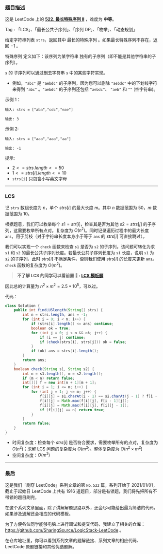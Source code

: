 ### 题目描述

这是 LeetCode 上的 **[522. 最长特殊序列 II](https://leetcode.cn/problems/longest-uncommon-subsequence-ii/solution/by-ac_oier-vuez/)** ，难度为 **中等**。

Tag : 「LCS」、「最长公共子序列」、「序列 DP」、「枚举」、「动态规划」



给定字符串列表 `strs`，返回其中 最长的特殊序列 。如果最长特殊序列不存在，返回 $-1$ 。

特殊序列 定义如下：该序列为某字符串 独有的子序列（即不能是其他字符串的子序列）。

`s` 的 子序列可以通过删去字符串 `s` 中的某些字符实现。

* 例如，`"abc"` 是 `"aebdc"` 的子序列，因为您可以删除 `"aebdc"` 中的下划线字符来得到 `"abc"` 。`"aebdc"` 的子序列还包括 `"aebdc"`、 `"aeb"` 和 `""` (空字符串)。

示例 1：
```
输入: strs = ["aba","cdc","eae"]

输出: 3
```
示例 2:
```
输入: strs = ["aaa","aaa","aa"]

输出: -1
```

提示:
* $2 <= strs.length <= 50$
* $1 <= strs[i].length <= 10$
* `strs[i]` 只包含小写英文字母

---

### LCS

记 `strs` 数组长度为 $n$，单个 $strs[i]$ 的最大长度 $m$。其中 $n$ 数据范围为 $50$，$m$ 数据范围为 $10$。

根据题意，我们可以枚举每个 $s1 = str[i]$，检查其是否为其他 $s2 = strs[j]$ 的子序列，这需要枚举所有点对，复杂度为 $O(n^2)$。同时记录遍历过程中的最大长度 `ans`，用于剪枝（对于字符串长度本身小于等于 `ans` 的 $strs[i]$ 可直接跳过）。

我们可以实现一个 `check` 函数来检查 `s1` 是否为 `s2` 的子序列，该问题可转化为求 `s1` 和 `s2` 的最长公共子序列长度。若最长公共子序列长度为 `s1` 长度，说明 `s1` 为 `s2` 的子序列，此时 $strs[i]$ 不满足条件，否则我们使用 $strs[i]$ 的长度来更新 `ans`。`check` 函数的复杂度为 $O(m^2)$。

> **不了解 LCS 的同学可以看前置 🧀 : [LCS 模板题](https://mp.weixin.qq.com/s?__biz=MzU4NDE3MTEyMA==&mid=2247492097&idx=1&sn=f51f29d86df809d8ac43a40a1369b3d6)**

因此总的计算量为 $n^2 \times m^2 = 2.5 * 10^5$，可以过。

代码：
```java
class Solution {
    public int findLUSlength(String[] strs) {
        int n = strs.length, ans = -1;
        for (int i = 0; i < n; i++) {
            if (strs[i].length() <= ans) continue;
            boolean ok = true;
            for (int j = 0; j < n && ok; j++) {
                if (i == j) continue;
                if (check(strs[i], strs[j])) ok = false;
            }
            if (ok) ans = strs[i].length();
        }
        return ans;
    }
    boolean check(String s1, String s2) {
        int n = s1.length(), m = s2.length();
        if (m < n) return false;
        int[][] f = new int[n + 1][m + 1];
        for (int i = 1; i <= n; i++) {
            for (int j = 1; j <= m; j++) {
                f[i][j] = s1.charAt(i - 1) == s2.charAt(j - 1) ? f[i - 1][j - 1] + 1 : f[i - 1][j - 1];
                f[i][j] = Math.max(f[i][j], f[i - 1][j]);
                f[i][j] = Math.max(f[i][j], f[i][j - 1]);
                if (f[i][j] == n) return true;
            }
        }
        return false;
    }
}
```
* 时间复杂度：检查每个 $strs[i]$ 是否符合要求，需要枚举所有的点对，复杂度为 $O(n^2)$；求解 LCS 问题的复杂度为 $O(m^2)$。整体复杂度为 $O(n^2 \times m^2)$
* 空间复杂度：$O(m^2)$

---

### 最后

这是我们「刷穿 LeetCode」系列文章的第 `No.522` 篇，系列开始于 2021/01/01，截止于起始日 LeetCode 上共有 1916 道题目，部分是有锁题，我们将先把所有不带锁的题目刷完。

在这个系列文章里面，除了讲解解题思路以外，还会尽可能给出最为简洁的代码。如果涉及通解还会相应的代码模板。

为了方便各位同学能够电脑上进行调试和提交代码，我建立了相关的仓库：https://github.com/SharingSource/LogicStack-LeetCode 。

在仓库地址里，你可以看到系列文章的题解链接、系列文章的相应代码、LeetCode 原题链接和其他优选题解。

